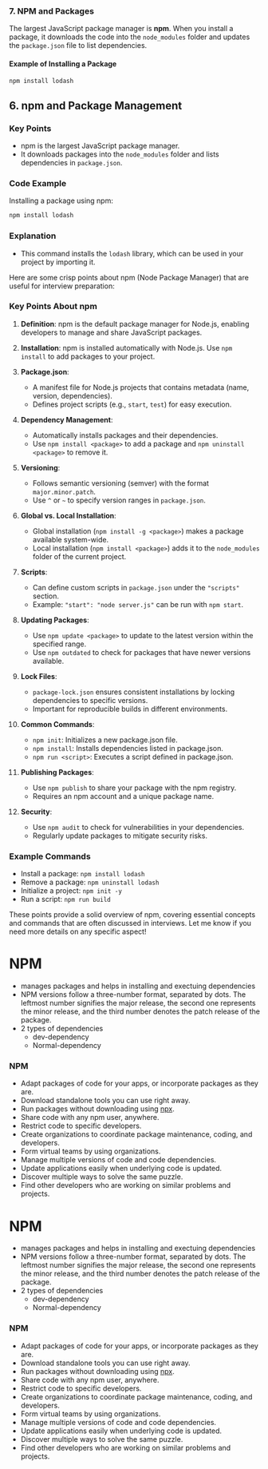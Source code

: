 


### 7. NPM and Packages

The largest JavaScript package manager is **npm**. When you install a package, it downloads the code into the `node_modules` folder and updates the `package.json` file to list dependencies.

#### Example of Installing a Package

```bash
npm install lodash
```

## 6. npm and Package Management

### Key Points
- npm is the largest JavaScript package manager.
- It downloads packages into the `node_modules` folder and lists dependencies in `package.json`.

### Code Example
Installing a package using npm:

```bash
npm install lodash
```

### Explanation
- This command installs the `lodash` library, which can be used in your project by importing it.



Here are some crisp points about npm (Node Package Manager) that are useful for interview preparation:

### Key Points About npm

1. **Definition**: npm is the default package manager for Node.js, enabling developers to manage and share JavaScript packages.

2. **Installation**: npm is installed automatically with Node.js. Use `npm install` to add packages to your project.

3. **Package.json**:
   - A manifest file for Node.js projects that contains metadata (name, version, dependencies).
   - Defines project scripts (e.g., `start`, `test`) for easy execution.

4. **Dependency Management**:
   - Automatically installs packages and their dependencies.
   - Use `npm install <package>` to add a package and `npm uninstall <package>` to remove it.

5. **Versioning**:
   - Follows semantic versioning (semver) with the format `major.minor.patch`.
   - Use `^` or `~` to specify version ranges in `package.json`.

6. **Global vs. Local Installation**:
   - Global installation (`npm install -g <package>`) makes a package available system-wide.
   - Local installation (`npm install <package>`) adds it to the `node_modules` folder of the current project.

7. **Scripts**: 
   - Can define custom scripts in `package.json` under the `"scripts"` section.
   - Example: `"start": "node server.js"` can be run with `npm start`.

8. **Updating Packages**:
   - Use `npm update <package>` to update to the latest version within the specified range.
   - Use `npm outdated` to check for packages that have newer versions available.

9. **Lock Files**:
   - `package-lock.json` ensures consistent installations by locking dependencies to specific versions.
   - Important for reproducible builds in different environments.

10. **Common Commands**:
    - `npm init`: Initializes a new package.json file.
    - `npm install`: Installs dependencies listed in package.json.
    - `npm run <script>`: Executes a script defined in package.json.

11. **Publishing Packages**:
    - Use `npm publish` to share your package with the npm registry.
    - Requires an npm account and a unique package name.

12. **Security**:
    - Use `npm audit` to check for vulnerabilities in your dependencies.
    - Regularly update packages to mitigate security risks.

### Example Commands
- Install a package: `npm install lodash`
- Remove a package: `npm uninstall lodash`
- Initialize a project: `npm init -y`
- Run a script: `npm run build`

These points provide a solid overview of npm, covering essential concepts and commands that are often discussed in interviews. Let me know if you need more details on any specific aspect!




# NPM
* manages packages and helps in installing and exectuing dependencies
* NPM versions follow a three-number format, separated by dots. The leftmost number signifies the major release, the second one represents the minor release, and the third number denotes the patch release of the package.
* 2 types of dependencies
    * dev-dependency
    * Normal-dependency

### NPM
-   Adapt packages of code for your apps, or incorporate packages as they are.
-   Download standalone tools you can use right away.
-   Run packages without downloading using [npx](https://docs.npmjs.com/cli/commands/npx).
-   Share code with any npm user, anywhere.
-   Restrict code to specific developers.
-   Create organizations to coordinate package maintenance, coding, and developers.
-   Form virtual teams by using organizations.
-   Manage multiple versions of code and code dependencies.
-   Update applications easily when underlying code is updated.
-   Discover multiple ways to solve the same puzzle.
-   Find other developers who are working on similar problems and projects.


# NPM
* manages packages and helps in installing and exectuing dependencies
* NPM versions follow a three-number format, separated by dots. The leftmost number signifies the major release, the second one represents the minor release, and the third number denotes the patch release of the package.
* 2 types of dependencies
    * dev-dependency
    * Normal-dependency

### NPM
-   Adapt packages of code for your apps, or incorporate packages as they are.
-   Download standalone tools you can use right away.
-   Run packages without downloading using [npx](https://docs.npmjs.com/cli/commands/npx).
-   Share code with any npm user, anywhere.
-   Restrict code to specific developers.
-   Create organizations to coordinate package maintenance, coding, and developers.
-   Form virtual teams by using organizations.
-   Manage multiple versions of code and code dependencies.
-   Update applications easily when underlying code is updated.
-   Discover multiple ways to solve the same puzzle.
-   Find other developers who are working on similar problems and projects.




